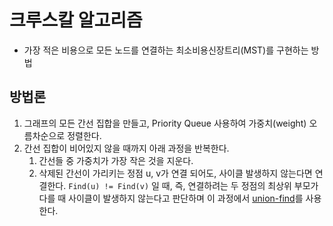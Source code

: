 # 크루스칼 알고리즘

* 가장 적은 비용으로 모든 노드를 연결하는 최소비용신장트리(MST)를 구현하는 방법

## 방법론
1. 그래프의 모든 간선 집합을 만들고, Priority Queue 사용하여 가중치(weight) 오름차순으로 정렬한다.
2. 간선 집합이 비어있지 않을 때까지 아래 과정을 반복한다.
	1. 간선들 중 가중치가 가장 작은 것을 지운다.
	2. 삭제된 간선이 가리키는 정점 u, v가 연결 되어도, 사이클 발생하지 않는다면 연결한다. ```Find(u) != Find(v)``` 일 때, 즉, 연결하려는 두 정점의 최상위 부모가 다를 때 사이클이 발생하지 않는다고 판단하며 이 과정에서 [union-find](https://github.com/2017100898/TIL/blob/main/Algorithm/study/union_find.md)를 사용한다. 

	

